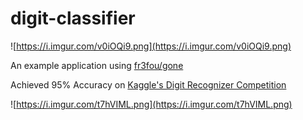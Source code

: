 # digit-classifier

![https://i.imgur.com/v0iOQi9.png](https://i.imgur.com/v0iOQi9.png)

An example application using [fr3fou/gone](https://github.com/fr3fou/gone)

Achieved 95% Accuracy on [Kaggle's Digit Recognizer Competition](https://www.kaggle.com/c/digit-recognizer/)

![https://i.imgur.com/t7hVIML.png](https://i.imgur.com/t7hVIML.png)
